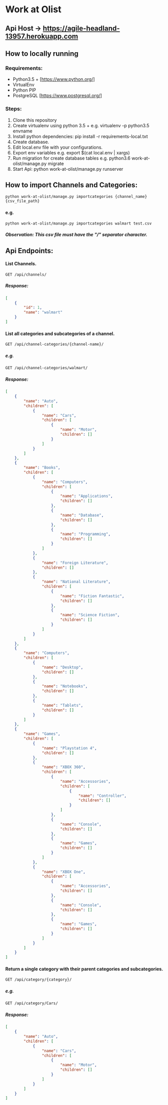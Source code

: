 # Work at Olist

## Api Host -> https://agile-headland-13957.herokuapp.com

## How to locally running

### Requirements:
* Python3.5 + [https://www.python.org/]
* VirtualEnv
* Python PIP
* PostgreSQL [https://www.postgresql.org/]

### Steps:

1. Clone this repository
2. Create virtualenv using python 3.5 + e.g. virtualenv -p python3.5 envname
3. Install python dependencies: pip install -r requirements-local.txt
4. Create database.
5. Edit local.env file with your configurations.
6. Export env variables e.g. export $(cat local.env | xargs)
7. Run migration for create database tables e.g. python3.6 work-at-olist/manage.py migrate
7. Start Api: python work-at-olist/manage.py runserver


## How to import Channels and Categories:

```text
python work-at-olist/manage.py importcategories {channel_name} {csv_file_path}
```

#### e.g.

```
python work-at-olist/manage.py importcategories walmart test.csv
```

##### Observation: This csv file must have the "/" separator character.


## Api Endpoints:


#### List Channels.

```text
GET /api/channels/
```
##### Response:

```json
[
    {
        "id": 1,
        "name": "walmart"
    }
]
```

#### List all categories and subcategories of a channel.

```text
GET /api/channel-categories/{channel-name}/
```

##### e.g.

```text
GET /api/channel-categories/walmart/
```

##### Response:

```json
[
    {
        "name": "Auto",
        "children": [
            {
                "name": "Cars",
                "children": [
                    {
                        "name": "Motor",
                        "children": []
                    }
                ]
            }
        ]
    },
    {
        "name": "Books",
        "children": [
            {
                "name": "Computers",
                "children": [
                    {
                        "name": "Applications",
                        "children": []
                    },
                    {
                        "name": "Database",
                        "children": []
                    },
                    {
                        "name": "Programming",
                        "children": []
                    }
                ]
            },
            {
                "name": "Foreign Literature",
                "children": []
            },
            {
                "name": "National Literature",
                "children": [
                    {
                        "name": "Fiction Fantastic",
                        "children": []
                    },
                    {
                        "name": "Science Fiction",
                        "children": []
                    }
                ]
            }
        ]
    },
    {
        "name": "Computers",
        "children": [
            {
                "name": "Desktop",
                "children": []
            },
            {
                "name": "Notebooks",
                "children": []
            },
            {
                "name": "Tablets",
                "children": []
            }
        ]
    },
    {
        "name": "Games",
        "children": [
            {
                "name": "Playstation 4",
                "children": []
            },
            {
                "name": "XBOX 360",
                "children": [
                    {
                        "name": "Accessories",
                        "children": [
                            {
                                "name": "Controller",
                                "children": []
                            }
                        ]
                    },
                    {
                        "name": "Console",
                        "children": []
                    },
                    {
                        "name": "Games",
                        "children": []
                    }
                ]
            },
            {
                "name": "XBOX One",
                "children": [
                    {
                        "name": "Accessories",
                        "children": []
                    },
                    {
                        "name": "Console",
                        "children": []
                    },
                    {
                        "name": "Games",
                        "children": []
                    }
                ]
            }
        ]
    }
]
```

#### Return a single category with their parent categories and subcategories.

```text
GET /api/category/{category}/
```

##### e.g.

```text
GET /api/category/Cars/
```

##### Response:

```json
[
    {
        "name": "Auto",
        "children": [
            {
                "name": "Cars",
                "children": [
                    {
                        "name": "Motor",
                        "children": []
                    }
                ]
            }
        ]
    }
]
```

